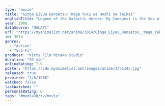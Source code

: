 ```yaml
---
type: "movie"
title: "Ginga Eiyuu Densetsu: Waga Yuku wa Hoshi no Taikai"
englishTitle: "Legend of the Galactic Heroes: My Conquest is the Sea of Stars"
year: 1988
dataSource: "MALAPI"
url: "https://myanimelist.net/anime/3014/Ginga_Eiyuu_Densetsu__Waga_Yuku_wa_Hoshi_no_Taikai"
id: 3014
genres: 
  - "Action"
  - "Sci-Fi"
producer: "Kitty Film Mitaka Studio"
duration: "59 min"
onlineRating: 7.9
poster: "https://cdn.myanimelist.net/images/anime/3/51345.jpg"
released: true
premiere: "2/6/1988"
watched: false
lastWatched: ""
personalRating: 0
tags: "#mediaDB/tv/movie"
---
```

